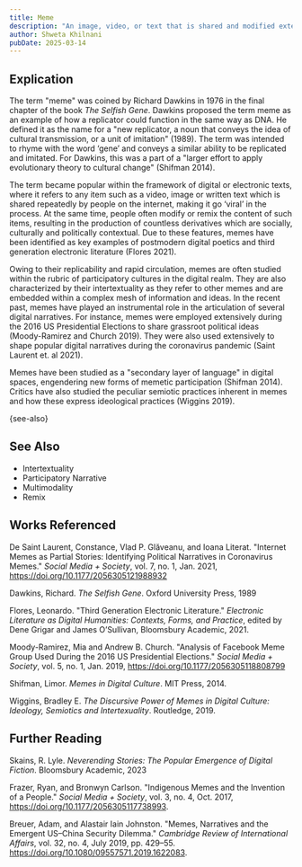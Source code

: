 ```yaml
---
title: Meme
description: "An image, video, or text that is shared and modified extensively by users in digital spaces, giving rise to a rich body of derivatives "
author: Shweta Khilnani
pubDate: 2025-03-14
---
```

## Explication

The term "meme" was coined by Richard Dawkins in 1976 in the final chapter of the book *The Selfish Gene*. Dawkins proposed the term meme as an example of how a replicator could function in the same way as DNA. He defined it as the name for a "new replicator, a noun that conveys the idea of cultural transmission, or a unit of imitation" (1989). The term was intended to rhyme with the word ‘gene’ and conveys a similar ability to be replicated and imitated. For Dawkins, this was a part of a "larger effort to apply evolutionary theory to cultural change" (Shifman 2014). 

The term became popular within the framework of digital or electronic texts, where it refers to any item such as a video, image or written text which is shared repeatedly by people on the internet, making it go ‘viral’ in the process. At the same time, people often modify or remix the content of such items, resulting in the production of countless derivatives which are socially, culturally and politically contextual. Due to these features, memes have been identified as key examples of postmodern digital poetics and third generation electronic literature (Flores 2021).  

Owing to their replicability and rapid circulation, memes are often studied within the rubric of participatory cultures in the digital realm. They are also characterized by their intertextuality as they refer to other memes and are embedded within a complex mesh of information and ideas. In the recent past, memes have played an instrumental role in the articulation of several digital narratives. For instance, memes were employed extensively during the 2016 US Presidential Elections to share grassroot political ideas (Moody-Ramirez and Church 2019). They were also used extensively to shape popular digital narratives during the coronavirus pandemic (Saint Laurent et. al 2021).  

Memes have been studied as a "secondary layer of language" in digital spaces, engendering new forms of memetic participation (Shifman 2014). Critics have also studied the peculiar semiotic practices inherent in memes and how these express ideological practices (Wiggins 2019).  

{see-also}

## See Also

* Intertextuality
* Participatory Narrative
* Multimodality
* Remix

## Works Referenced

De Saint Laurent, Constance, Vlad P. Glăveanu, and Ioana Literat. "Internet Memes as Partial Stories: Identifying Political Narratives in Coronavirus Memes." *Social Media + Society*, vol. 7, no. 1, Jan. 2021, https://doi.org/10.1177/2056305121988932 

Dawkins, Richard. *The Selfish Gene*. Oxford University Press, 1989 

Flores, Leonardo. "Third Generation Electronic Literature." *Electronic Literature as Digital Humanities: Contexts, Forms, and Practice*, edited by Dene Grigar and James O’Sullivan, Bloomsbury Academic, 2021. 

Moody-Ramirez, Mia and Andrew B. Church. "Analysis of Facebook Meme Group Used During the 2016 US Presidential Elections." *Social Media + Society*, vol. 5, no. 1, Jan. 2019, https://doi.org/10.1177/2056305118808799 

Shifman, Limor. *Memes in Digital Culture*. MIT Press, 2014.  

Wiggins, Bradley E. *The Discursive Power of Memes in Digital Culture: Ideology, Semiotics and Intertexuality*. Routledge, 2019. 


## Further Reading

Skains, R. Lyle. *Neverending Stories: The Popular Emergence of Digital Fiction*. Bloomsbury Academic, 2023 

Frazer, Ryan, and Bronwyn Carlson. "Indigenous Memes and the Invention of a People." *Social Media + Society*, vol. 3, no. 4, Oct. 2017, https://doi.org/10.1177/2056305117738993. 

Breuer, Adam, and Alastair Iain Johnston. "Memes, Narratives and the Emergent US–China Security Dilemma." *Cambridge Review of International Affairs*, vol. 32, no. 4, July 2019, pp. 429–55. https://doi.org/10.1080/09557571.2019.1622083. 